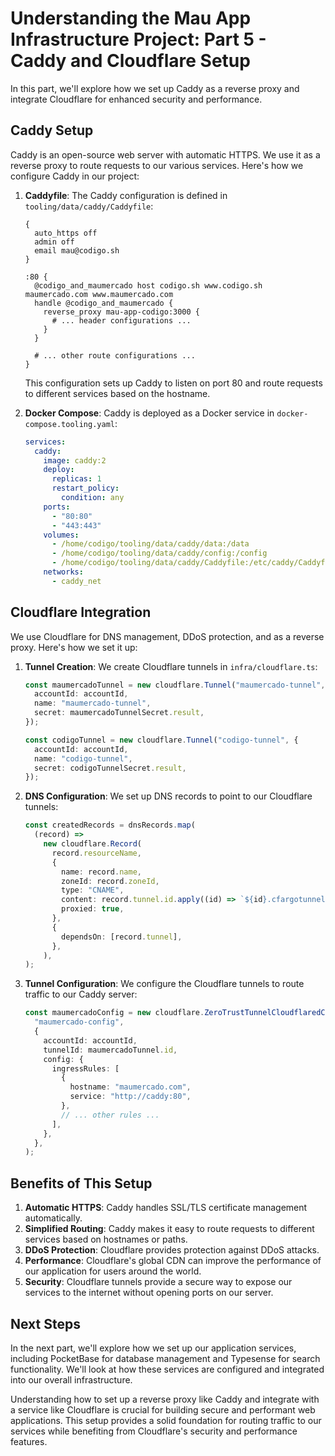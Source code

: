 # Understanding the Mau App Infrastructure Project: Part 5 - Caddy and Cloudflare Setup

In this part, we'll explore how we set up Caddy as a reverse proxy and integrate Cloudflare for enhanced security and performance.

## Caddy Setup

Caddy is an open-source web server with automatic HTTPS. We use it as a reverse proxy to route requests to our various services. Here's how we configure Caddy in our project:

1. **Caddyfile**: The Caddy configuration is defined in `tooling/data/caddy/Caddyfile`:

   ```caddyfile
   {
     auto_https off
     admin off
     email mau@codigo.sh
   }

   :80 {
     @codigo_and_maumercado host codigo.sh www.codigo.sh maumercado.com www.maumercado.com
     handle @codigo_and_maumercado {
       reverse_proxy mau-app-codigo:3000 {
         # ... header configurations ...
       }
     }

     # ... other route configurations ...
   }
   ```

   This configuration sets up Caddy to listen on port 80 and route requests to different services based on the hostname.

2. **Docker Compose**: Caddy is deployed as a Docker service in `docker-compose.tooling.yaml`:

   ```yaml
   services:
     caddy:
       image: caddy:2
       deploy:
         replicas: 1
         restart_policy:
           condition: any
       ports:
         - "80:80"
         - "443:443"
       volumes:
         - /home/codigo/tooling/data/caddy/data:/data
         - /home/codigo/tooling/data/caddy/config:/config
         - /home/codigo/tooling/data/caddy/Caddyfile:/etc/caddy/Caddyfile
       networks:
         - caddy_net
   ```

## Cloudflare Integration

We use Cloudflare for DNS management, DDoS protection, and as a reverse proxy. Here's how we set it up:

1. **Tunnel Creation**: We create Cloudflare tunnels in `infra/cloudflare.ts`:

   ```typescript
   const maumercadoTunnel = new cloudflare.Tunnel("maumercado-tunnel", {
     accountId: accountId,
     name: "maumercado-tunnel",
     secret: maumercadoTunnelSecret.result,
   });

   const codigoTunnel = new cloudflare.Tunnel("codigo-tunnel", {
     accountId: accountId,
     name: "codigo-tunnel",
     secret: codigoTunnelSecret.result,
   });
   ```

2. **DNS Configuration**: We set up DNS records to point to our Cloudflare tunnels:

   ```typescript
   const createdRecords = dnsRecords.map(
     (record) =>
       new cloudflare.Record(
         record.resourceName,
         {
           name: record.name,
           zoneId: record.zoneId,
           type: "CNAME",
           content: record.tunnel.id.apply((id) => `${id}.cfargotunnel.com`),
           proxied: true,
         },
         {
           dependsOn: [record.tunnel],
         },
       ),
   );
   ```

3. **Tunnel Configuration**: We configure the Cloudflare tunnels to route traffic to our Caddy server:

   ```typescript
   const maumercadoConfig = new cloudflare.ZeroTrustTunnelCloudflaredConfig(
     "maumercado-config",
     {
       accountId: accountId,
       tunnelId: maumercadoTunnel.id,
       config: {
         ingressRules: [
           {
             hostname: "maumercado.com",
             service: "http://caddy:80",
           },
           // ... other rules ...
         ],
       },
     },
   );
   ```

## Benefits of This Setup

1. **Automatic HTTPS**: Caddy handles SSL/TLS certificate management automatically.
2. **Simplified Routing**: Caddy makes it easy to route requests to different services based on hostnames or paths.
3. **DDoS Protection**: Cloudflare provides protection against DDoS attacks.
4. **Performance**: Cloudflare's global CDN can improve the performance of our application for users around the world.
5. **Security**: Cloudflare tunnels provide a secure way to expose our services to the internet without opening ports on our server.

## Next Steps

In the next part, we'll explore how we set up our application services, including PocketBase for database management and Typesense for search functionality. We'll look at how these services are configured and integrated into our overall infrastructure.

Understanding how to set up a reverse proxy like Caddy and integrate with a service like Cloudflare is crucial for building secure and performant web applications. This setup provides a solid foundation for routing traffic to our services while benefiting from Cloudflare's security and performance features.

